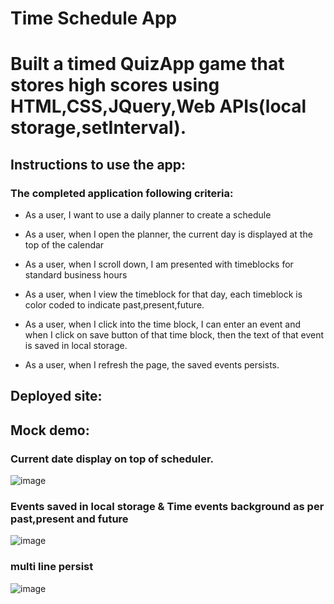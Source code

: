 # Time Schedule App
# Built a timed QuizApp game that stores high scores using HTML,CSS,JQuery,Web APIs(local storage,setInterval).

## Instructions to use the app:
### The completed application following criteria:

* As a user, I want to use a daily planner to create a schedule

* As a user, when I open the planner, the current day is displayed at the top of the calendar

* As a user, when I scroll down, I am presented with timeblocks for standard business hours

* As a user, when I view the timeblock for that day, each timeblock is color coded to indicate past,present,future.

* As a user, when I click into the time block, I can enter an event and when I click on save button of that time block, then the text of that event is saved in local storage.

* As a user, when I refresh the page, the saved events persists.


## Deployed site:

## Mock demo:

### Current date display on top of scheduler.
![image](https://github.com/divyakrishnan15/workScheduler/assets/40469923/620b9f80-2ae6-4dc3-8e3b-b2d23b661524)

### Events saved in local storage & Time events background as per past,present and future
![image](https://github.com/divyakrishnan15/workScheduler/assets/40469923/7ac37c1b-eaa4-4dbe-9958-649d185694b9)

### multi line persist
![image](https://github.com/divyakrishnan15/workScheduler/assets/40469923/4182cb5b-218e-4297-9243-4f5d34591130)
